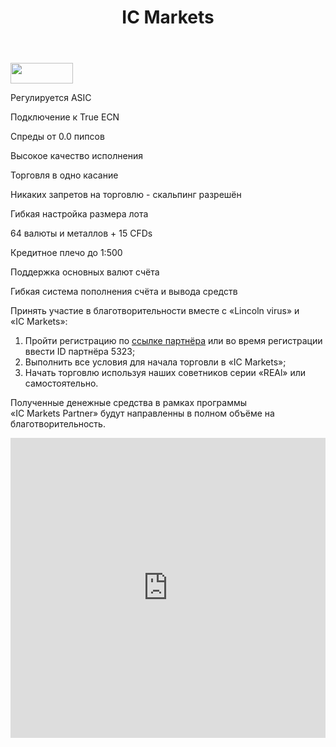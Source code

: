 ﻿---
layout: post-ea

title: IC Markets
meta: IC Markets и Lincoln virus. Полученные денежные средства в рамках программы «IC Markets Partner» будут направленны в полном объёме на благотворительность.

logo: icmarkets.png
og: img/og-ic-markets.jpg

order: 1

category: ea

lang: ru
ref: icmarkets
---

<a href='http://icmarkets.com/?camp=5323'><img src='https://promo.icmarkets.com/100x33_b.jpg' width='100' height='33'/></a>

Регулируется ASIC

Подключение к True ECN

Спреды от 0.0 пипсов

Высокое качество исполнения

Торговля в одно касание

Никаких запретов на торговлю - скальпинг разрешён

Гибкая настройка размера лота

64 валюты и металлов + 15 CFDs

Кредитное плечо до 1:500

Поддержка основных валют счёта

Гибкая система пополнения счёта и вывода средств

Принять участие в благотворительности вместе с «Lincoln virus» и «IC Markets»:

  1. Пройти регистрацию по <a href="https://www.icmarkets.com/?camp=5323" target="_blank">ссылке партнёра</a> или во время регистрации ввести ID партнёра 5323;
  2. Выполнить все условия для начала торговли в «IC Markets»;
  3. Начать торговлю используя наших советников серии «REAl» или самостоятельно.

Полученные денежные средства в рамках программы «IC Markets Partner» будут направленны в полном объёме на благотворительность.

<iframe frameborder="0" height="480" src="https://secure.icmarkets.com//Partner/Widget/PriceWidgetWhite/5323" width="100%"></iframe>

